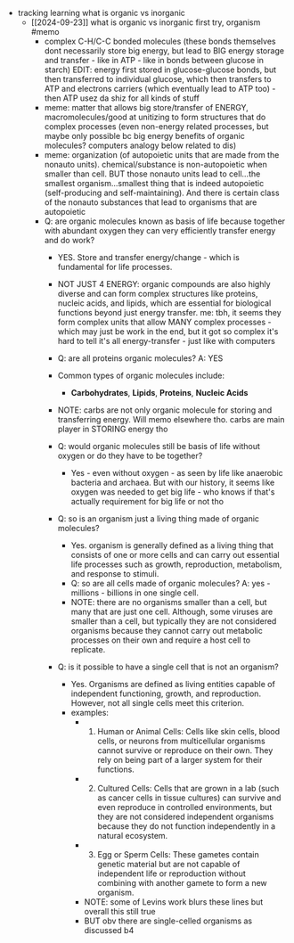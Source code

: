   * tracking learning what is organic vs inorganic
    * [[2024-09-23]] what is organic vs inorganic first try, organism #memo
      * complex C-H/C-C bonded molecules (these bonds themselves dont necessarily store big energy, but lead to BIG energy storage and transfer - like in ATP - like in bonds between glucose in starch) EDIT: energy first stored in glucose-glucose bonds, but then transferred to individual glucose, which then transfers to ATP and electrons carriers (which eventually lead to ATP too) - then ATP usez da shiz for all kinds of stuff
      * meme: matter that allows big store/transfer of ENERGY, macromolecules/good at unitizing to form structures that do complex processes (even non-energy related processes, but maybe only possible bc big energy benefits of organic molecules? computers analogy below related to dis)
      * meme: organization (of autopoietic units that are made from the nonauto units). chemical/substance is non-autopoietic when smaller than cell. BUT those nonauto units lead to cell...the smallest organism...smallest thing that is indeed autopoietic (self-producing and self-maintaining). And there is certain class of the nonauto substances that lead to organisms that are autopoietic
      * Q: are organic molecules known as basis of life because together with abundant oxygen they can very efficiently transfer energy and do work?
        * YES. Store and transfer energy/change - which is fundamental for life processes.
        * NOT JUST 4 ENERGY: organic compounds are also highly diverse and can form complex structures like proteins, nucleic acids, and lipids, which are essential for biological functions beyond just energy transfer. me: tbh, it seems they form complex units that allow MANY complex processes - which may just be work in the end, but it got so complex it's hard to tell it's all energy-transfer - just like with computers
        * Q: are all proteins organic molecules? A: YES
        * Common types of organic molecules include:
          * **Carbohydrates**, **Lipids**, **Proteins**, **Nucleic Acids**
        * NOTE: carbs are not only organic molecule for storing and transferring energy. Will memo elsewhere tho. carbs are main player in STORING energy tho
        * Q: would organic molecules still be basis of life without oxygen or do they have to be together?
          * Yes - even without oxygen - as seen by life like anaerobic bacteria and archaea. But with our history, it seems like oxygen was needed to get big life - who knows if that's actually requirement for big life or not tho
        * Q: so is an organism just a living thing made of organic molecules?
          * Yes. organism is generally defined as a living thing that consists of one or more cells and can carry out essential life processes such as growth, reproduction, metabolism, and response to stimuli.
          * Q: so are all cells made of organic molecules? A: yes - millions - billions in one single cell.
          * NOTE: there are no organisms smaller than a cell, but many that are just one cell. Although, some viruses are smaller than a cell, but typically they are not considered organisms because they cannot carry out metabolic processes on their own and require a host cell to replicate.

        * Q: is it possible to have a single cell that is not an organism?
          * Yes. Organisms are defined as living entities capable of independent functioning, growth, and reproduction. However, not all single cells meet this criterion.
          * examples:
            * 1.	Human or Animal Cells: Cells like skin cells, blood cells, or neurons from multicellular organisms cannot survive or reproduce on their own. They rely on being part of a larger system for their functions.
            * 2.	Cultured Cells: Cells that are grown in a lab (such as cancer cells in tissue cultures) can survive and even reproduce in controlled environments, but they are not considered independent organisms because they do not function independently in a natural ecosystem.
            * 3.	Egg or Sperm Cells: These gametes contain genetic material but are not capable of independent life or reproduction without combining with another gamete to form a new organism.
            * NOTE: some of Levins work blurs these lines but overall this still true
            * BUT obv there are single-celled organisms as discussed b4
